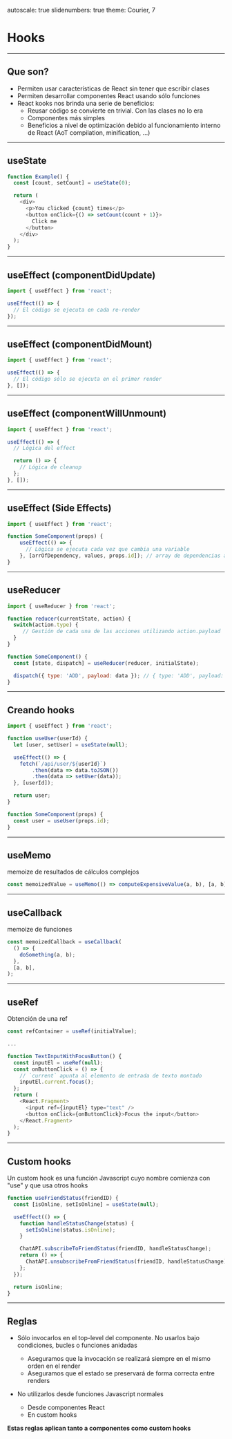 autoscale: true
slidenumbers: true
theme: Courier, 7

# Hooks

---

## Que son?

- Permiten usar características de React sin tener que escribir clases
- Permiten desarrollar componentes React usando sólo funciones
- React kooks nos brinda una serie de beneficios:
  - Reusar código se convierte en trivial. Con las clases no lo era
  - Componentes más simples
  - Beneficios a nivel de optimización debido al funcionamiento interno de React (AoT compilation, minification, ...)

---

## useState

```javascript
function Example() {
  const [count, setCount] = useState(0);

  return (
    <div>
      <p>You clicked {count} times</p>
      <button onClick={() => setCount(count + 1)}>
        Click me
      </button>
    </div>
  );
}
```

---

## useEffect (componentDidUpdate)

```javascript
import { useEffect } from 'react';

useEffect(() => {
  // El código se ejecuta en cada re-render
});
```

---

## useEffect (componentDidMount)

```javascript
import { useEffect } from 'react';

useEffect(() => {
  // El código sólo se ejecuta en el primer render
}, []);
```

---

## useEffect (componentWillUnmount)

```javascript
import { useEffect } from 'react';

useEffect(() => {
  // Lógica del effect

  return () => {
    // Lógica de cleanup
  };
}, []);
```

---

## useEffect (Side Effects)

```javascript
import { useEffect } from 'react';

function SomeComponent(props) { 
    useEffect(() => {
      // Lógica se ejecuta cada vez que cambia una variable
    }, [arrOfDependency, values, props.id]); // array de dependencias a checkear en cada render
}
```

---

## useReducer

```javascript
import { useReducer } from 'react';

function reducer(currentState, action) {
  switch(action.type) {
     // Gestión de cada una de las acciones utilizando action.payload
  }
}

function SomeComponent() {
  const [state, dispatch] = useReducer(reducer, initialState);

  dispatch({ type: 'ADD', payload: data }); // { type: 'ADD', payload: data } se pasa al reducer como la `action`
}
```

---

## Creando hooks

```javascript
import { useEffect } from 'react';

function useUser(userId) {
  let [user, setUser] = useState(null);

  useEffect(() => {
    fetch(`/api/user/${userId}`)
        .then(data => data.toJSON())
        .then(data => setUser(data));
  }, [userId]);

  return user;
}

function SomeComponent(props) {
  const user = useUser(props.id);
}
```

---

## useMemo

memoize de resultados de cálculos complejos

```javascript
const memoizedValue = useMemo(() => computeExpensiveValue(a, b), [a, b]);
```

---

## useCallback 

memoize de funciones

```javascript
const memoizedCallback = useCallback(
  () => {
    doSomething(a, b);
  },
  [a, b],
);
```

---

## useRef

Obtención de una ref

```javascript
const refContainer = useRef(initialValue);

...

function TextInputWithFocusButton() {
  const inputEl = useRef(null);
  const onButtonClick = () => {
    // `current` apunta al elemento de entrada de texto montado
    inputEl.current.focus();
  };
  return (
    <React.Fragment>
      <input ref={inputEl} type="text" />
      <button onClick={onButtonClick}>Focus the input</button>
    </React.Fragment>
  );
}
```

---

## Custom hooks

Un custom hook es una función Javascript cuyo nombre comienza con "use" y que usa otros hooks

```javascript
function useFriendStatus(friendID) {
  const [isOnline, setIsOnline] = useState(null);

  useEffect(() => {
    function handleStatusChange(status) {
      setIsOnline(status.isOnline);
    }

    ChatAPI.subscribeToFriendStatus(friendID, handleStatusChange);
    return () => {
      ChatAPI.unsubscribeFromFriendStatus(friendID, handleStatusChange);
    };
  });

  return isOnline;
}
```

---

## Reglas

- Sólo invocarlos en el top-level del componente. No usarlos bajo condiciones, bucles o funciones anidadas
  - Aseguramos que la invocación se realizará siempre en el mismo orden en el render
  - Aseguramos que el estado se preservará de forma correcta entre renders

- No utilizarlos desde funciones Javascript normales
  - Desde componentes React
  - En custom hooks

**Estas reglas aplican tanto a componentes como custom hooks**

